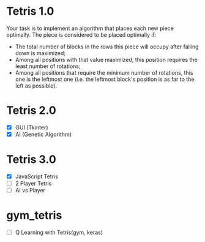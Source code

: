 # Tetris 1.0

Your task is to implement an algorithm that places each new piece optimally. The piece is considered to be placed optimally if:

- The total number of blocks in the rows this piece will occupy after falling down is maximized;
- Among all positions with that value maximized, this position requires the least number of rotations;
- Among all positions that require the minimum number of rotations, this one is the leftmost one (i.e. the leftmost block's position is as far to the left as possible).

# Tetris 2.0

- [x] GUI (Tkinter)
- [x] AI (Genetic Algorithm)

#  Tetris 3.0

- [x] JavaScript Tetris
- [ ] 2 Player Tetris
- [ ] AI vs Player

# gym_tetris

- [ ] Q Learning with Tetris(gym, keras)
